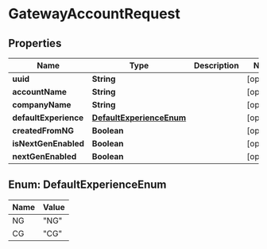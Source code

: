 # GatewayAccountRequest

## Properties
Name | Type | Description | Notes
------------ | ------------- | ------------- | -------------
**uuid** | **String** |  |  [optional]
**accountName** | **String** |  |  [optional]
**companyName** | **String** |  |  [optional]
**defaultExperience** | [**DefaultExperienceEnum**](#DefaultExperienceEnum) |  |  [optional]
**createdFromNG** | **Boolean** |  |  [optional]
**isNextGenEnabled** | **Boolean** |  |  [optional]
**nextGenEnabled** | **Boolean** |  |  [optional]

<a name="DefaultExperienceEnum"></a>
## Enum: DefaultExperienceEnum
Name | Value
---- | -----
NG | &quot;NG&quot;
CG | &quot;CG&quot;
